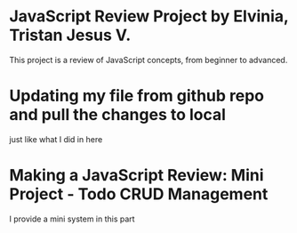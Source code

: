 # JavaScript Review Project by Elvinia, Tristan Jesus V.
This project is a review of JavaScript concepts, from beginner to advanced.

# Updating my file from github repo and pull the changes to local
just like what I did in here

# Making a JavaScript Review: Mini Project - Todo CRUD Management
I provide a mini system in this part